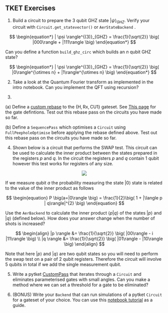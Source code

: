 ## TKET Exercises

1. Build a circuit to prepare the 3 qubit GHZ state $| \psi \rangle_{GHZ}$. Verify your circuit with `Circuit.get_statevector()` or `AerStateBackend` . 

$$
\begin{equation*}
| \psi \rangle^{(3)}_{GHZ} = \frac{1}{\sqrt{2}} \big( |000\rangle + |111\rangle \big)
\end{equation*}
$$

Can you define a function `build_ghz_circ` which builds an $n$ qubit GHZ state?

$$
\begin{equation*}
| \psi \rangle^{(3)}_{GHZ} = \frac{1}{\sqrt{2}} \big( |0\rangle^{\otimes n} + |1\rangle^{\otimes n} \big)
\end{equation*}
$$



2. Take a look at the Quantum Fourier transform as implemented in the intro notebook. Can you implement the QFT using recursion? 


3. 
(a) Define a [custom rebase](https://cqcl.github.io/tket/pytket/api/passes.html#pytket.passes.RebaseCustom) to the $\{\text{H}, \text{Rx}, \text{CU1}\}$ gateset. See [This page](https://cqcl.github.io/tket/pytket/api/optype.html) for the gate defintions. Test out this rebase pass on the circuits you have made so far.

(b) Define a `SequencePass` which optimises a `Circuit` using `FullPeepholeOptimise` before applying the rebase defined above. Test out this rebase pass on the circuits you have made so far.


4. Shown below is a circuit that performs the SWAP test. This circuit can be used to calculate the inner product between the states prepared in the registers $p$ and $q$. In the circuit the registers $p$ and $q$ contain 1 qubit however this test works for registers of any size.

<center><img src='swap_circ.png'></center>

If we measure qubit $a$ the probability measuring the state $| 0 \rangle$ state is related to the value of the inner product as follows 

$$
\begin{equation}
P \big(a=|0\rangle \big) = \frac{1}{2}\big( 1 + |\langle p | q\rangle|^{2} \big)
\end{equation}
$$

 Use the `AerBackend` to calculate the inner product $\langle p | q\rangle$  of the states $|p \rangle$ and $|q \rangle$ (defined below). How does your answer change when the number of shots is increased?
 
$$
\begin{align}
|p \rangle &= \frac{1}{\sqrt{2}} \big( |00\rangle - i |11\rangle \big) \\
|q \rangle &= \frac{1}{\sqrt{2}} \big( |01\rangle - |10\rangle \big)
\end{align}
$$

Note that here $|p \rangle$ and $|q \rangle$ are two qubit states so you will need to perform the swap test on a pair of 2 qubit registers. Therefore the circuit  will involve 5 qubits in total if we add the single measurement qubit.

5. Write a pytket [CustomPass](https://cqcl.github.io/pytket/manual/manual_compiler.html#user-defined-passes) that iterates through a `Circuit` and eliminates parameterised gates with small angles. Can you make a method where we can set a threshold for a gate to be eliminated?

6. (BONUS) Write your `Backend` that can run simulations of a pytket `Circuit` for a gateset of your choice. You can use this [notebook tutorial](https://github.com/CQCL/pytket/blob/main/examples/creating_backends.ipynb) as a guide.





